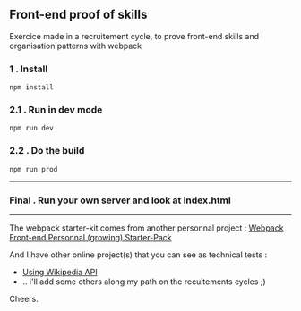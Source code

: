 <h2>Front-end proof of skills</h2>
<p>Exercice made in a recruitement cycle, to prove front-end skills and organisation patterns with webpack</p>



<h3>1 . Install</h3>

```
npm install
```

<h3>2.1 . Run in dev mode</h3>

```
npm run dev
```

<h3>2.2 . Do the build</h3>

```
npm run prod
```
<hr>

<h3>Final . Run your own server and look at index.html</h3>

<hr>

<p>The webpack starter-kit comes from another personnal project : <a href="https://github.com/joechipjoechip/my-webpack-starter-pack">Webpack Front-end Personnal (growing) Starter-Pack</a></p>

<p>And I have other online project(s) that you can see as technical tests :</p>
<ul>
  <li><a href="https://codepen.io/joechipjoechip/pen/dvKPML">Using Wikipedia API</a></li>
  <li> .. i'll add some others along my path on the recuitements cycles ;)</li>
</ul>

Cheers.
